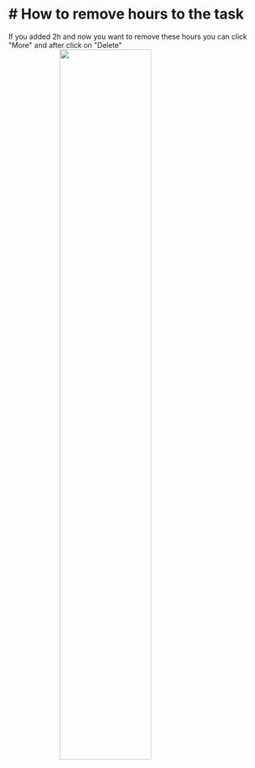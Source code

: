 
# # How to remove hours to the task

If you added 2h and now you want to remove these hours you can click "More" and after click on "Delete"
<img src="/../../assets/2025-07-08-13-52-39-image.png" style="width: 60%; display: block; margin: auto;">

